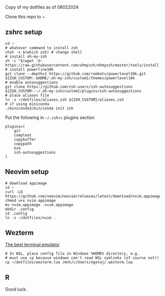 Copy of my dotfiles as of 08022024

Clone this repo to ~

## zshrc setup
```
cd ~
# whatever command to install zsh
chsh -s $(which zsh) # change shell
# install oh-my-zsh
sh -c "$(wget -O- https://raw.githubusercontent.com/ohmyzsh/ohmyzsh/master/tools/install.sh)"
# install powerline10k
git clone --depth=1 https://github.com/romkatv/powerlevel10k.git ${ZSH_CUSTOM:-$HOME/.oh-my-zsh/custom}/themes/powerlevel10k
# enable autosuggestions
git clone https://github.com/zsh-users/zsh-autosuggestions ${ZSH_CUSTOM:-~/.oh-my-zsh/custom}/plugins/zsh-autosuggestions
# place aliases file
ln -s ~/dotfiles/aliases.zsh ${ZSH_CUSTOM}/aliases.zsh
# if using miniconda
./miniconda3/bin/conda init zsh
```
Put the following in `~/.zshrc` plugins section
```
plugins=(
    git
    compleat
    copybuffer
    copypath
    eza
    zsh-autosuggestions
)
```

## Neovim setup
```
# download appimage
cd ~
curl -LO https://github.com/neovim/neovim/releases/latest/download/nvim.appimage
chmod u+x nvim.appimage
mv nvim.appimage .nvim.appimage
mkdir .config
cd .config
ln -s ~/dotfiles/nvim .
```

## Wezterm
[The best terminal emulator](https://wezfurlong.org/wezterm/index.html)
```
# In WSL, place config file in Windows %HOME% directory, e.g.
# must use cp because windows can't read WSL symlinks (of course not!)
cp ~/dotfiles/wezterm.lua /mnt/c/Users/ogataj/.wezterm.lua
```


## R
Good luck.
